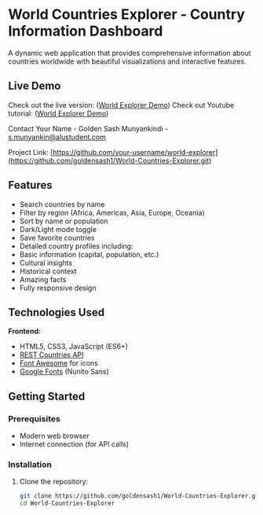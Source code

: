 # World Countries Explorer - Country Information Dashboard

A dynamic web application that provides comprehensive information about countries worldwide with beautiful visualizations and interactive features.
## Live Demo
Check out the live version: ([World Explorer Demo](http://goldensash.tech/))
Check out Youtube tutorial: ([World Explorer Demo](http://goldensash.tech/))

Contact
Your Name - Golden Sash Munyankindi - s.munyankin@alustudent.com

Project Link: [https://github.com/your-username/world-explorer](https://github.com/goldensash1/World-Countries-Explorer.git)
## Features

-  Search countries by name
-  Filter by region (Africa, Americas, Asia, Europe, Oceania)
-  Sort by name or population
-  Dark/Light mode toggle
-  Save favorite countries
-  Detailed country profiles including:
  - Basic information (capital, population, etc.)
  - Cultural insights
  - Historical context
  - Amazing facts
-  Fully responsive design

## Technologies Used

**Frontend:**
- HTML5, CSS3, JavaScript (ES6+)
- [REST Countries API](https://restcountries.com/)
- [Font Awesome](https://fontawesome.com/) for icons
- [Google Fonts](https://fonts.google.com/) (Nunito Sans)

## Getting Started

### Prerequisites
- Modern web browser
- Internet connection (for API calls)

### Installation
1. Clone the repository:
   ```bash
   git clone https://github.com/goldensash1/World-Countries-Explorer.git
   cd World-Countries-Explorer
